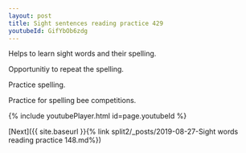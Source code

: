 ```yaml
---
layout: post
title: Sight sentences reading practice 429
youtubeId: GifYbOb6zdg
---
```

 
 
Helps to learn sight words and their spelling.

Opportunitiy to repeat the spelling. 

Practice spelling. 
 
Practice for spelling bee competitions. 
 
{% include youtubePlayer.html id=page.youtubeId %}
 
 

[Next]({{ site.baseurl }}{% link  split2/_posts/2019-08-27-Sight words reading practice 148.md%})
 
